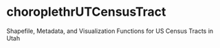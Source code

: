 # choroplethrUTCensusTract
Shapefile, Metadata, and Visualization Functions for US Census Tracts in Utah
